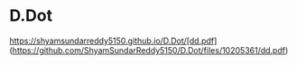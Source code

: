 # D.Dot
https://shyamsundarreddy5150.github.io/D.Dot/[dd.pdf]
(https://github.com/ShyamSundarReddy5150/D.Dot/files/10205361/dd.pdf)
